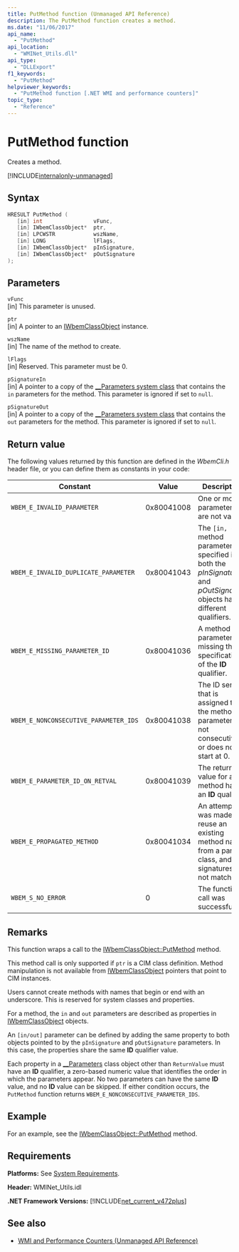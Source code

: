 ```yaml
---
title: PutMethod function (Unmanaged API Reference)
description: The PutMethod function creates a method.
ms.date: "11/06/2017"
api_name: 
  - "PutMethod"
api_location: 
  - "WMINet_Utils.dll"
api_type: 
  - "DLLExport"
f1_keywords: 
  - "PutMethod"
helpviewer_keywords: 
  - "PutMethod function [.NET WMI and performance counters]"
topic_type: 
  - "Reference"
---
```

# PutMethod function
Creates a method.

[!INCLUDE[internalonly-unmanaged](../../../../includes/internalonly-unmanaged.md)]

## Syntax  
  
```cpp  
HRESULT PutMethod (
   [in] int                vFunc,
   [in] IWbemClassObject*  ptr,
   [in] LPCWSTR            wszName,
   [in] LONG               lFlags,
   [in] IWbemClassObject*  pInSignature,
   [in] IWbemClassObject*  pOutSignature
);
```  

## Parameters

`vFunc`  
[in] This parameter is unused.

`ptr`  
[in] A pointer to an [IWbemClassObject](/windows/desktop/api/wbemcli/nn-wbemcli-iwbemclassobject) instance.

`wszName`  
[in] The name of the method to create.

`lFlags`  
[in] Reserved. This parameter must be 0.

`pSignatureIn`  
[in] A pointer to a copy of the [__Parameters system class](/windows/desktop/WmiSdk/--parameters) that contains the `in` parameters for the method. This parameter is ignored if set to `null`.  

`pSignatureOut`  
[in]  A pointer to a copy of the [__Parameters system class](/windows/desktop/WmiSdk/--parameters) that contains the `out` parameters for the method. This parameter is ignored if set to `null`.

## Return value

The following values returned by this function are defined in the *WbemCli.h* header file, or you can define them as constants in your code:

|Constant  |Value  |Description  |
|---------|---------|---------|
| `WBEM_E_INVALID_PARAMETER` | 0x80041008 | One or more parameters are not valid. |
| `WBEM_E_INVALID_DUPLICATE_PARAMETER` | 0x80041043 | The `[in, out]` method parameter specified in both the *pInSignature* and *pOutSignature* objects have different qualifiers.
| `WBEM_E_MISSING_PARAMETER_ID` | 0x80041036 | A method parameter is missing the specification of the **ID** qualifier. |
| `WBEM_E_NONCONSECUTIVE_PARAMETER_IDS` | 0x80041038 | The ID series that is assigned to the method parameters is not consecutive or does not start at 0. |
| `WBEM_E_PARAMETER_ID_ON_RETVAL` | 0x80041039 | The return value for a method has an **ID** qualifier. |
| `WBEM_E_PROPAGATED_METHOD` | 0x80041034 | An attempt was made to reuse an existing method name from a parent class, and the signatures did not match. |
| `WBEM_S_NO_ERROR` | 0 | The function call was successful. |
  
## Remarks

This function wraps a call to the [IWbemClassObject::PutMethod](/windows/desktop/api/wbemcli/nf-wbemcli-iwbemclassobject-putmethod) method.

This method call is only supported if `ptr` is a CIM class definition. Method manipulation is not available from [IWbemClassObject](/windows/desktop/api/wbemcli/nn-wbemcli-iwbemclassobject) pointers that point to CIM instances.

Users cannot create methods with names that begin or end with an underscore. This is reserved for system classes and properties.

For a method, the `in` and `out` parameters are described as properties in [IWbemClassObject](/windows/desktop/api/wbemcli/nn-wbemcli-iwbemclassobject) objects.

An `[in/out]` parameter can be defined by adding the same property to both objects pointed to by the `pInSignature` and `pOutSignature` parameters. In this case, the properties share the same **ID** qualifier value.

Each property in a [__Parameters](/windows/desktop/WmiSdk/--parameters) class object other than `ReturnValue` must have an **ID** qualifier, a zero-based numeric value that identifies the order in which the parameters appear. No two parameters can have the same **ID** value, and no **ID** value can be skipped. If either condition occurs, the `PutMethod` function returns `WBEM_E_NONCONSECUTIVE_PARAMETER_IDS`.

## Example

For an example, see the [IWbemClassObject::PutMethod](/windows/desktop/api/wbemcli/nf-wbemcli-iwbemclassobject-putmethod) method.

## Requirements  
 **Platforms:** See [System Requirements](../../get-started/system-requirements.md).  
  
 **Header:** WMINet_Utils.idl  
  
 **.NET Framework Versions:** [!INCLUDE[net_current_v472plus](../../../../includes/net-current-v472plus.md)]  
  
## See also

- [WMI and Performance Counters (Unmanaged API Reference)](index.md)
